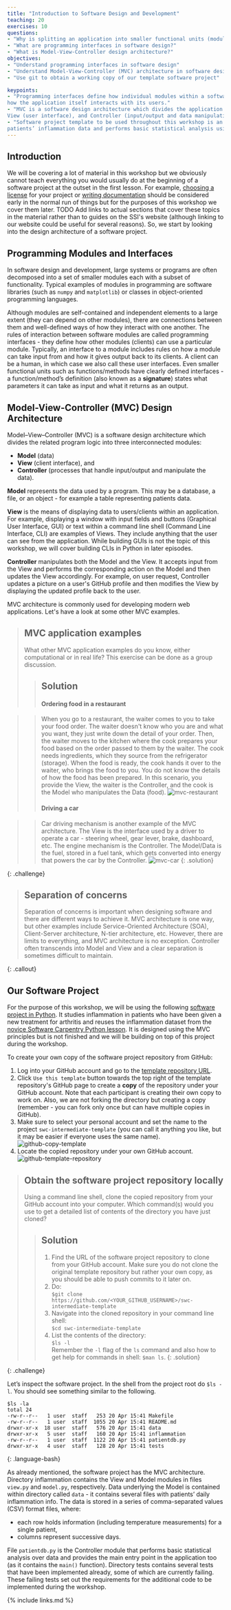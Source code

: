 ```yaml
---
title: "Introduction to Software Design and Development"
teaching: 20
exercises: 10
questions:
- "Why is splitting an application into smaller functional units (modules) good when designing software?"
- "What are programming interfaces in software design?"
- "What is Model-View-Controller design architecture?"
objectives:
- "Understand programming interfaces in software design"
- "Understand Model-View-Controller (MVC) architecture in software design"
- "Use git to obtain a working copy of our template software project"

keypoints:
- "Programming interfaces define how individual modules within a software application interact among themselves or 
how the application itself interacts with its users."
- "MVC is a software design architecture which divides the application into three interconnected modules: Model (data), 
View (user interface), and Controller (input/output and data manipulation)."
- "Software project template to be used throughout this workshop is an example of an MVC application that manipulates 
patients’ inflammation data and performs basic statistical analysis using Python."
---
```

## Introduction
We will be covering a lot of material in this workshop but we obviously cannot teach everything you would usually 
do at the beginning of a software project at the outset in the first lesson. For example, 
[choosing a license](https://www.software.ac.uk/resources/guides/adopting-open-source-licence) for your 
project or 
[writing documentation](https://software.ac.uk/blog/2019-06-21-what-are-best-practices-research-software-documentation) 
should be considered early in the normal run of things but for the purposes of this workshop we cover them later. 
TODO Add links to actual sections that cover these topics in the material rather than to guides on the SSI's website 
(although linking to our website could be useful for several reasons). So, we start by looking into the design 
architecture of a software project.
        
## Programming Modules and Interfaces
In software design and development, large systems or programs are often decomposed into a set of smaller 
modules each with a subset of functionality. Typical examples of modules in programming are software libraries 
(such as `numpy` and `matplotlib`) or classes in object-oriented programming languages. 

Although modules are self-contained and independent elements to a large extent (they can depend on other modules), there are connections between them and well-defined ways of how they interact with one another. The rules of interaction between software modules are called programming interfaces - they define how other modules (clients) can use a particular module. Typically, an interface to a module includes rules on how a module can take input from and how it gives output back to its clients. A client can be a human, in which case we also call these user interfaces. Even smaller functional units such as functions/methods have clearly defined interfaces - a function/method’s definition (also known as a **signature**) states what parameters it can take as input and what it returns as an output.

## Model-View-Controller (MVC) Design Architecture
Model–View–Controller (MVC) is a software design architecture which divides the related program logic into three interconnected modules:

- **Model** (data)
- **View** (client interface),  and 
- **Controller** (processes that handle input/output and manipulate the data).

**Model** represents the data used by a program. This may be a database, a file, or an object - for example a table representing patients data. 

**View** is the means of displaying data to users/clients within an application. For example, displaying a window with input fields and buttons (Graphical User Interface, GUI) or text within a command line shell (Command Line Interface, CLI) are examples of Views. They include anything that the user can see from the application. While building GUIs is not the topic of this workshop, we will cover building CLIs in Python in later episodes. 

**Controller** manipulates both the Model and the View. It accepts input from the View and performs the corresponding action on the Model and then updates the View accordingly. For example, on user request, Controller updates a picture on a user's GitHub profile and then modifies the View by displaying the updated profile back to the user.
      
MVC architecture is commonly used for developing modern web applications. Let's have a look at some other MVC examples. 
       
> ## MVC application examples
> What other MVC application examples do you know, either computational or in real life? This exercise can be done as a group discussion.
> > ## Solution 
 > > #### Ordering food in a restaurant 
[comment]: <> (People Couple Waiter photo, Public Domain, https://publicdomainvectors.org/en/free-clipart/Restaurant-order-vector-image/9341.html)  
[comment]: <> (Chef food preparation photo, Free for commercial use, DMCA, https://www.pxfuel.com/en/free-photo-emwgt)
 > > When you go to a restaurant, the waiter comes to you to take your food order. The waiter doesn't know who you are 
 > > and what you want, they just write down the detail of your order. Then, the waiter moves to the kitchen where 
 > > the cook prepares your food based on the order passed to them by the waiter. 
 > > The cook needs ingredients, which they source from the refrigerator (storage). When the food is ready, the cook 
 > > hands it over to
 > > the waiter, who brings the food to you. You do not know the details of how the food has been prepared. In this 
 > > scenario, you provide the View, the waiter is the Controller, and the cook is the Model who manipulates the Data 
 > > (food).
 > > ![mvc-restaurant](../fig/mvc-restaurant.png)
 > >
 > > #### Driving a car    
[comment]: <> (1957 Hudson Hornet dashboard photo, CC0 1.0 Universal Public Domain Dedication : https://www.flickr.com/photos/95319912@N03/14839114077/in/photolist-oBhkCr-TrSHTE-55pDDE-tGCbCe-zcC4YS-6FJQFF-HonnVv-214bJ13-4KsQKx-e11jvq-276523m-252ukyr-SN3gS9-22LWSKZ-RzpuEX-8kzbNY-Hqrk9y-YnKk4h-2efuKCZ-BYkAyQ-7BiGkK-7kRexQ-Y2VcyA-M2Qq2-211o3dp-HonreK-8cSUsa-YkiNKG-fBSkyZ-8cWdkh-jNfVW-oVkiU9-FfmjuS-2crUDPH-s28jPU-Mt2211-8XETQb-553L7Q-6Gw3eX-2eiBHJ2-21E8CDN-Gy6ywY-7BztVi-XJUZ2x-9AjS3t-9aha7R-8rPuQy-K88SEr-24UVQMz-27yqHQc)
 [comment]: <> (American Ironhorse photo, CC BY-NC 2.0: https://www.flickr.com/photos/roome/199979254/in/photolist-iEWSb-8RDr8-2Ti66-wWb4X6-qaUFk-gdRm78-axDkBF-9zMU1q-3c4WiV-JpaJRw-hgLRF2-duVjRu-i9p9g-9ep7XY-4BNHXp-8e6BJL-gQTzg-dgR6sq-rcUhFh-jYF82-jxRjAA-7b83ac-nvx4gm-dVFiXb-nvjFfc-85Woju-a6aRRb-HQwZXH-PXjEEy-5sGKFp-ac9rhB-vdQw9U-nw6Gjy-6TNLb-Haam12-afEcuF-K8wsb-4ByJNa-wR7pRF-Brhxug-riqtsR-7aJ4xU-2qCqgn-7b83cv-sy4JFZ-HTHNxQ-cxmsP3-GJv9WG-Hvxrhb-7x1i4B)
 [comment]: <> (Car fuel photo, Free for commercial use, DMCA, https://www.pxfuel.com/en/free-photo-xdzbc)
 > > Car driving mechanism is another example of the MVC architecture. The View is the interface used by a driver to 
 > > operate a car - steering wheel, gear lever, brake, dashboard, etc. The engine mechanism is the Controller. The 
 > > Model/Data is the fuel, stored in a fuel tank, which gets converted into energy that powers the car by the 
 > > Controller.
 > > ![mvc-car](../fig/mvc-car.png)
 > {: .solution}  
>
{: .challenge}       
       
> ## Separation of concerns
> Separation of concerns is important when designing software and there are different ways to achieve it.
> MVC architecture is one way, but other examples include Service-Oriented Architecture (SOA), 
> Client-Server architecture, N-tier architecture, etc. 
> However, there are limits to everything, and MVC architecture is no exception. Controller
> often transcends into Model and View and a clear separation is sometimes difficult to maintain.
>
{: .callout}
## Our Software Project
For the purpose of this workshop, we will be using the following [software project in Python](https://github.com/softwaresaved/swc-intermediate-template). 
It studies inflammation in patients who have been given a new treatment for arthritis and reuses the inflammation dataset from the [novice Software Carpentry Python lesson](https://swcarpentry.github.io/python-novice-inflammation/index.html). It is designed using the MVC principles 
but is not finished and we will be building on top of this project during the workshop.

To create your own copy of the software project repository from GitHub:

1. Log into your GitHub account and go to the [template repository URL](https://github.com/softwaresaved/swc-intermediate-template).
2. Click `Use this template` button towards the top right of the template repository's GitHub page to create a **copy** of 
the repository under your GitHub account. Note that each participant is creating their own copy to work on. Also, 
we are not forking the directory but creating a copy (remember - you can fork only once but can have multiple copies in GitHub). 
3. Make sure to select your personal account and set the name to the project `swc-intermediate-template` (you can call it 
anything you like, but it may be easier if everyone uses the same name).
![github-copy-template](../fig/github-copy-template.png)
4. Locate the copied repository under your own GitHub account.
![github-template-repository](../fig/github-template-repository.png)

> ## Obtain the software project repository locally
> Using a command line shell, clone the copied repository from your GitHub account  into your computer.
> Which command(s) would you use to get a detailed list of contents of the directory you have just cloned?
> > ## Solution
> > 1. Find the URL of the software project repository to clone from your GitHub account. Make sure you do not clone the 
>original template repository but rather your own copy, as you should be able to push commits to it later on.
> > 2. Do:    
> > `$git clone https://github.com/<YOUR_GITHUB_USERNAME>/swc-intermediate-template` 
> > 3. Navigate into the cloned repository in your command line shell:    
> > `$cd swc-intermediate-template`
> > 4. List the contents of the directory:  
> > `$ls -l`  
> > Remember the `-l` flag of the `ls` command and also how to get help for commands in shell: `$man ls`.
> {: .solution}   
>
{: .challenge}       

Let’s inspect the software project. In the shell from the project root do `$ls -l`. You should see something similar to the following.
~~~
$ls -la
total 24
-rw-r--r--   1 user  staff   253 20 Apr 15:41 Makefile
-rw-r--r--   1 user  staff  1055 20 Apr 15:41 README.md
drwxr-xr-x  18 user  staff   576 20 Apr 15:41 data
drwxr-xr-x   5 user  staff   160 20 Apr 15:41 inflammation
-rw-r--r--   1 user  staff  1122 20 Apr 15:41 patientdb.py
drwxr-xr-x   4 user  staff   128 20 Apr 15:41 tests
~~~
{: .language-bash}

As already mentioned, the software project has the MVC architecture. Directory inflammation contains the View 
and Model modules in files `view.py` and `model.py`, respectively. Data underlying the Model is contained within 
directory called `data` - it contains several files with patients’ daily inflammation info. The data is stored in 
a series of comma-separated values (CSV) format files, where:

- each row holds information (including temperature measurements) for a single patient,
- columns represent successive days.

File `patientdb.py` is the Controller module that performs basic statistical analysis over data and provides the main 
entry point in the application too (as it contains the `main()` function). Directory tests contains several tests that 
have been implemented already, some of which are currently failing. These failing tests set out the requirements for 
the additional code to be implemented during the workshop.

{% include links.md %}
